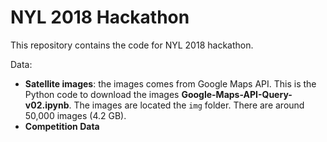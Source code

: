# NYL 2018 Hackathon
This repository contains the code for NYL 2018 hackathon.

Data:

- **Satellite images**: the images comes from Google Maps API. This is the Python code to download the images **Google-Maps-API-Query-v02.ipynb**. The images are located the `img` folder. There are around 50,000 images (4.2 GB).
- **Competition Data**




<!--stackedit_data:
eyJoaXN0b3J5IjpbLTYwMTU2Mjg0OCwxMTU0OTM0OTczXX0=
-->